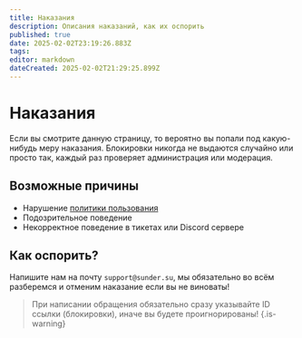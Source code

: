 ```yaml
---
title: Наказания
description: Описания наказаний, как их оспорить
published: true
date: 2025-02-02T23:19:26.883Z
tags: 
editor: markdown
dateCreated: 2025-02-02T21:29:25.899Z
---
```


# Наказания

Если вы смотрите данную страницу, то вероятно вы попали под какую-нибудь меру наказания. 
Блокировки никогда не выдаются случайно или просто так, каждый раз проверяет администрация или модерация.

## Возможные причины

* Нарушение [политики пользования](https://sunder.su/p/tos)
* Подозрительное поведение
* Некорректное поведение в тикетах или Discord сервере

## Как оспорить?

Напишите нам на почту `support@sunder.su`, мы обязательно во всём разберемся и отменим наказание если вы не виноваты!

> При написании обращения обязательно сразу указывайте ID ссылки (блокировки), иначе вы будете проигнорированы!
{.is-warning}

